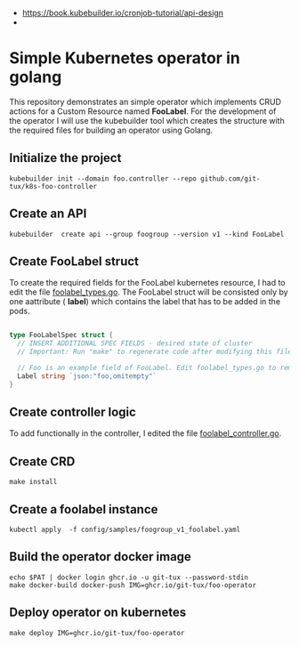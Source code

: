 * https://book.kubebuilder.io/cronjob-tutorial/api-design
* 
# Simple Kubernetes operator in golang

This repository demonstrates an simple operator which implements CRUD actions for a Custom Resource named **FooLabel**. For the development of the operator I will use the kubebuilder tool which creates the structure with the required files for building an operator using Golang.

## Initialize the project

```
kubebuilder init --domain foo.controller --repo github.com/git-tux/k8s-foo-controller
```
## Create an API

```
kubebuilder  create api --group foogroup --version v1 --kind FooLabel
```

## Create FooLabel struct

To create the required fields for the FooLabel kubernetes resource, I had to edit the file [foolabel_types.go](api/v1/foolabel_types.go). The FooLabel struct will be consisted only by one aattribute ( **label**) which contains the label that has to be added in the pods.

```go

type FooLabelSpec struct {
  // INSERT ADDITIONAL SPEC FIELDS - desired state of cluster
  // Important: Run "make" to regenerate code after modifying this file

  // Foo is an example field of FooLabel. Edit foolabel_types.go to remove/update
  Label string `json:"foo,omitempty"`
}

```

## Create controller logic

To add functionally in the controller, I edited the file [foolabel_controller.go](internal/controller/foolabel_controller.go).

## Create CRD

```
make install
```

## Create a foolabel instance

```
kubectl apply  -f config/samples/foogroup_v1_foolabel.yaml
```

## Build the operator docker image

```
echo $PAT | docker login ghcr.io -u git-tux --password-stdin
make docker-build docker-push IMG=ghcr.io/git-tux/foo-operator
```

## Deploy operator on kubernetes

```
make deploy IMG=ghcr.io/git-tux/foo-operator

```
